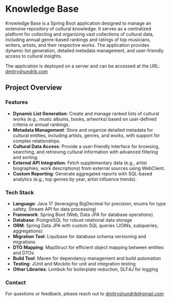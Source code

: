 # Knowledge Base

Knowledge Base is a Spring Boot application designed to manage an extensive repository of cultural knowledge.
It serves as a centralized platform for collecting and organizing vast collections of cultural data,
including annual genre-based rankings and ratings of top musicians, writers, artists, and their respective works.
The application provides dynamic list generation, detailed metadata management, and user-friendly access to
cultural insights.

The application is deployed on a server and can be accessed at the URL: [dmitryshundrik.com](https://dmitryshundrik.com)

## Project Overview

### Features

- **Dynamic List Generation**: Create and manage ranked lists of cultural works (e.g., music albums, books, artworks) based 
on user-defined criteria or annual rankings.
- **Metadata Management**: Store and organize detailed metadata for cultural entities, including artists, genres, and works, 
with support for complex relationships.
- **Cultural Data Access**: Provide a user-friendly interface for browsing, searching, and retrieving cultural information 
with advanced filtering and sorting.
- **External API Integration**: Fetch supplementary data (e.g., artist biographies, work descriptions) from external sources 
using WebClient.
- **Custom Reporting**: Generate aggregated reports with SQL-based analytics (e.g., top genres by year, artist influence 
trends).

### Tech Stack

- **Language**: Java 17 (leveraging BigDecimal for precision, enums for type safety, Stream API for data processing)
- **Framework**: Spring Boot (Web, Data JPA for database operations)
- **Database**: PostgreSQL for robust relational data storage
- **ORM**: Spring Data JPA with custom SQL queries (JOINs, subqueries, aggregations)
- **Migration Tool**: Liquibase for database schema versioning and migrations
- **DTO Mapping**: MapStruct for efficient object mapping between entities and DTOs
- **Build Tool**: Maven for dependency management and build automation
- **Testing**: JUnit and Mockito for unit and integration testing
- **Other Libraries**: Lombok for boilerplate reduction, SLF4J for logging

### Contact

For questions or feedback, please reach out to dmitryshundrik@gmail.com
   












